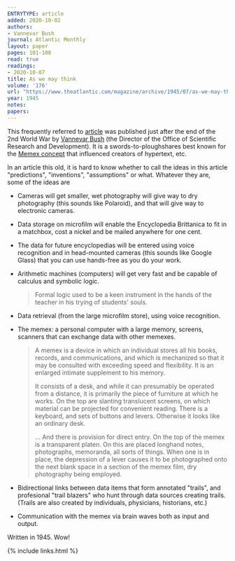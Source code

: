 ```yaml
---
ENTRYTYPE: article
added: 2020-10-02
authors:
- Vannevar Bush
journal: Atlantic Monthly
layout: paper
pages: 101-108
read: true
readings:
- 2020-10-07
title: As we may think
volume: '176'
url: "https://www.theatlantic.com/magazine/archive/1945/07/as-we-may-think/303881/"
year: 1945
notes:
papers:
---
```


This frequently referred to
[article](https://en.wikipedia.org/wiki/As_We_May_Think)  was published just
after the end of the 2nd World War by [Vannevar
Bush](https://en.wikipedia.org/wiki/Vannevar_Bush) (the Director of the Office
of Scientific Research and Development).  It is a swords-to-ploughshares best
known for the [Memex concept](https://en.wikipedia.org/wiki/Memex) that
influenced creators of hypertext, etc.

In an article this old, it is hard to know whether to call the ideas in
this article  "predictions", "inventions", "assumptions" or what.
Whatever they are, some of the ideas are

- Cameras will get smaller, wet photography will give way to dry
  photography (this sounds like Polaroid), and that will give way to
  electronic cameras.

- Data storage on microfilm will enable the Encyclopedia Brittanica to
  fit in a matchbox, cost a nickel and be mailed anywhere for one cent.

- The data for future encyclopedias will be entered using voice
  recognition and in head-mounted cameras (this sounds like Google
  Glass) that you can use hands-free as you do your work.

- Arithmetic machines (computers) will get very fast and be capable of
  calculus and symbolic logic.

  > Formal logic used to be a keen instrument in the hands of the
  > teacher in his trying of students' souls.

- Data retrieval (from the large microfilm store), using voice
  recognition.

- The memex: a personal computer with a large memory, screens, scanners
  that can exchange data with other memexes.

  > A memex is a device in which an individual stores all his books,
  > records, and communications, and which is mechanized so that it may
  > be consulted with exceeding speed and flexibility. It is an enlarged
  > intimate supplement to his memory.
  >
  > It consists of a desk, and while it can presumably be operated from
  > a distance, it is primarily the piece of furniture at which he
  > works. On the top are slanting translucent screens, on which
  > material can be projected for convenient reading. There is a
  > keyboard, and sets of buttons and levers. Otherwise it looks like an
  > ordinary desk.
  >
  > ... And there is provision for direct entry. On the top of the memex
  > is a transparent platen. On this are placed longhand notes,
  > photographs, memoranda, all sorts of things. When one is in place,
  > the depression of a lever causes it to be photographed onto the next
  > blank space in a section of the memex film, dry photography being
  > employed.

- Bidirectional links between data items that form annotated "trails",
  and profesional "trail blazers" who hunt through data sources creating
  trails. (Trails are also created by individuals, physicians,
  historians, etc.)

- Communication with the memex via brain waves both as input and
  output.

Written in 1945. Wow!

{% include links.html %}
